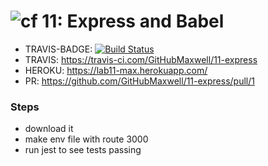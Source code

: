 ![cf](https://i.imgur.com/7v5ASc8.png) 11: Express and Babel
======
* TRAVIS-BADGE: [![Build Status](https://travis-ci.com/GitHubMaxwell/11-express.svg?branch=max-express-lab11)](https://travis-ci.com/GitHubMaxwell/11-express)
* TRAVIS: https://travis-ci.com/GitHubMaxwell/11-express
* HEROKU: https://lab11-max.herokuapp.com/
* PR: https://github.com/GitHubMaxwell/11-express/pull/1

### Steps
* download it
* make env file with route 3000
* run jest to see tests passing
